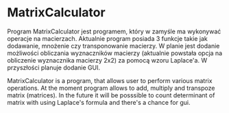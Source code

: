 # MatrixCalculator
Program MatrixCalculator jest programem, który w zamyśle ma wykonywać operacje na macierzach.
Aktualnie program posiada 3 funkcje takie jak dodawanie, mnożenie czy transponowanie macierzy.
W planie jest dodanie możliwości obliczania wyznaczników macierzy (aktualnie powstała opcja na obliczenie wyznacznika macierzy 2x2) za pomocą wzoru Laplace'a.
W przyszłości planuje dodanie GUI.

MatrixCalculator is a program, that allows user to perform various matrix operations.
At the moment program allows to add, multiply and transpoze matrix (matrices).
In the future it will be posssible to count determinant of matrix with using Laplace's formula and there's a chance for gui.
